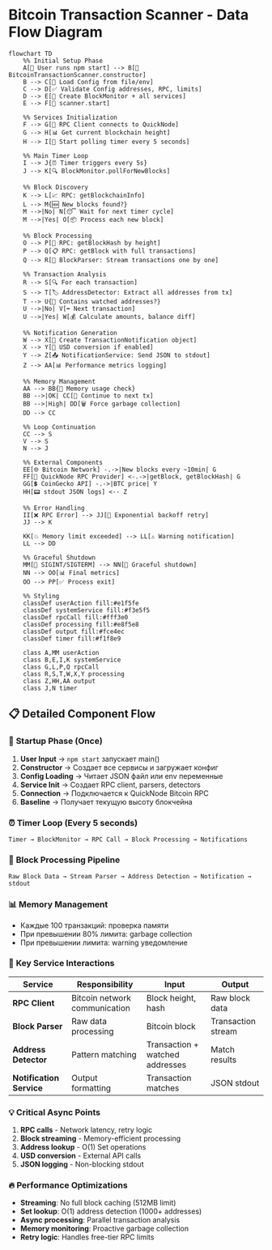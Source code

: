 # Bitcoin Transaction Scanner - Data Flow Diagram

```mermaid
flowchart TD
    %% Initial Setup Phase
    A[👤 User runs npm start] --> B[🚀 BitcoinTransactionScanner.constructor]
    B --> C[📄 Load Config from file/env]
    C --> D[✅ Validate Config addresses, RPC, limits]
    D --> E[🔧 Create BlockMonitor + all services]
    E --> F[📡 scanner.start]
    
    %% Services Initialization
    F --> G[🔌 RPC Client connects to QuickNode]
    G --> H[📊 Get current blockchain height]
    H --> I[🏃 Start polling timer every 5 seconds]
    
    %% Main Timer Loop
    I --> J{⏰ Timer triggers every 5s}
    J --> K[🔍 BlockMonitor.pollForNewBlocks]
    
    %% Block Discovery
    K --> L[📈 RPC: getBlockchainInfo]
    L --> M{🆕 New blocks found?}
    M -->|No| N[😴 Wait for next timer cycle]
    M -->|Yes| O[📦 Process each new block]
    
    %% Block Processing
    O --> P[🔗 RPC: getBlockHash by height]
    P --> Q[📋 RPC: getBlock with full transactions]
    Q --> R[🔄 BlockParser: Stream transactions one by one]
    
    %% Transaction Analysis
    R --> S[🔍 For each transaction]
    S --> T[🏷️ AddressDetector: Extract all addresses from tx]
    T --> U{🎯 Contains watched addresses?}
    U -->|No| V[➡️ Next transaction]
    U -->|Yes| W[💰 Calculate amounts, balance diff]
    
    %% Notification Generation
    W --> X[📝 Create TransactionNotification object]
    X --> Y[💱 USD conversion if enabled]
    Y --> Z[📤 NotificationService: Send JSON to stdout]
    Z --> AA[📊 Performance metrics logging]
    
    %% Memory Management
    AA --> BB{💾 Memory usage check}
    BB -->|OK| CC[🔄 Continue to next tx]
    BB -->|High| DD[🗑️ Force garbage collection]
    DD --> CC
    
    %% Loop Continuation
    CC --> S
    V --> S
    N --> J
    
    %% External Components
    EE[🌐 Bitcoin Network] -.->|New blocks every ~10min| G
    FF[🏦 QuickNode RPC Provider] <-.->|getBlock, getBlockHash| G
    GG[💲 CoinGecko API] -.->|BTC price| Y
    HH[📟 stdout JSON logs] <-- Z
    
    %% Error Handling
    II[❌ RPC Error] --> JJ[🔄 Exponential backoff retry]
    JJ --> K
    
    KK[💥 Memory limit exceeded] --> LL[⚠️ Warning notification]
    LL --> DD
    
    %% Graceful Shutdown
    MM[🛑 SIGINT/SIGTERM] --> NN[🏁 Graceful shutdown]
    NN --> OO[📊 Final metrics]
    OO --> PP[✅ Process exit]

    %% Styling
    classDef userAction fill:#e1f5fe
    classDef systemService fill:#f3e5f5
    classDef rpcCall fill:#fff3e0
    classDef processing fill:#e8f5e8
    classDef output fill:#fce4ec
    classDef timer fill:#f1f8e9
    
    class A,MM userAction
    class B,E,I,K systemService
    class G,L,P,Q rpcCall
    class R,S,T,W,X,Y processing
    class Z,HH,AA output
    class J,N timer
```

## 📋 Detailed Component Flow

### 🚀 **Startup Phase (Once)**
1. **User Input** → `npm start` запускает main()
2. **Constructor** → Создает все сервисы и загружает конфиг
3. **Config Loading** → Читает JSON файл или env переменные  
4. **Service Init** → Создает RPC client, parsers, detectors
5. **Connection** → Подключается к QuickNode Bitcoin RPC
6. **Baseline** → Получает текущую высоту блокчейна

### ⏰ **Timer Loop (Every 5 seconds)**
```
Timer → BlockMonitor → RPC Call → Block Processing → Notifications
```

### 🔄 **Block Processing Pipeline**
```
Raw Block Data → Stream Parser → Address Detection → Notification → stdout
```

### 📊 **Memory Management**
- Каждые 100 транзакций: проверка памяти
- При превышении 80% лимита: garbage collection  
- При превышении лимита: warning уведомление

### 🎯 **Key Service Interactions**

| Service | Responsibility | Input | Output |
|---------|---------------|-------|---------|
| **RPC Client** | Bitcoin network communication | Block height, hash | Raw block data |
| **Block Parser** | Raw data processing | Bitcoin block | Transaction stream |
| **Address Detector** | Pattern matching | Transaction + watched addresses | Match results |
| **Notification Service** | Output formatting | Transaction matches | JSON stdout |

### 💡 **Critical Async Points**
1. **RPC calls** - Network latency, retry logic
2. **Block streaming** - Memory-efficient processing
3. **Address lookup** - O(1) Set operations
4. **USD conversion** - External API calls
5. **JSON logging** - Non-blocking stdout

### 🔥 **Performance Optimizations**
- **Streaming**: No full block caching (512MB limit)
- **Set lookup**: O(1) address detection (1000+ addresses)
- **Async processing**: Parallel transaction analysis
- **Memory monitoring**: Proactive garbage collection
- **Retry logic**: Handles free-tier RPC limits
